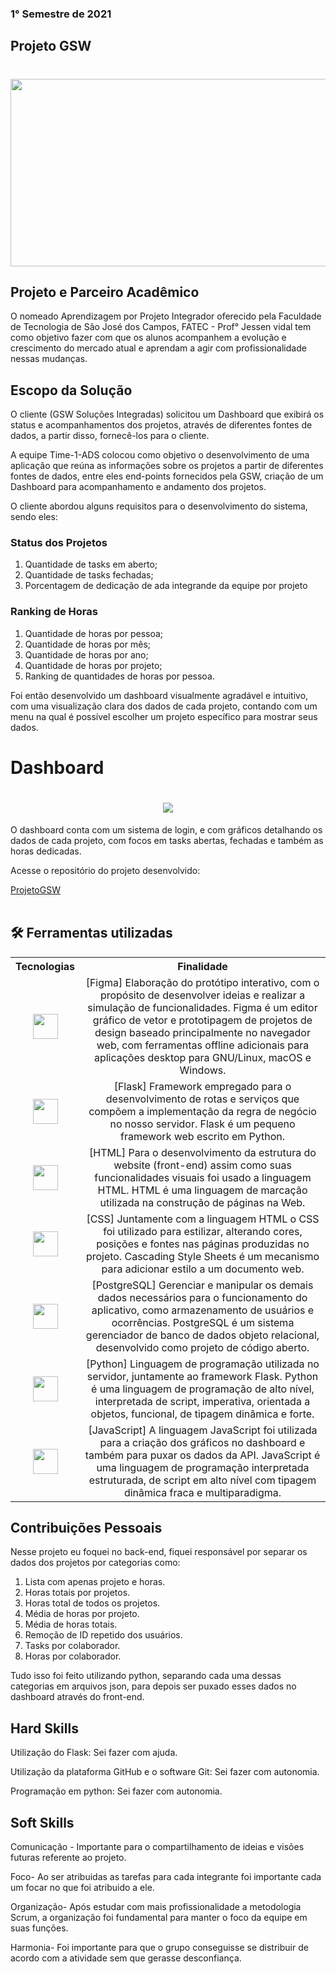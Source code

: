 ### 1° Semestre de 2021

## Projeto GSW

<h1 align="center" ><img src = "https://github.com/elias31072002/teste/blob/main/Imagens/gswdash.PNG" width="800" height="300" /></h1>


## Projeto e Parceiro Acadêmico
O nomeado Aprendizagem por Projeto Integrador oferecido pela Faculdade de Tecnologia de São José dos Campos, FATEC - Prof° Jessen vidal tem como objetivo fazer com que os alunos acompanhem a evolução e crescimento do mercado atual e aprendam a agir com profissionalidade nessas mudanças.

## Escopo da Solução
O cliente (GSW Soluções Integradas) solicitou um Dashboard que exibirá os status e acompanhamentos dos projetos, através de diferentes fontes de dados, a partir disso, fornecê-los para o cliente.

A equipe Time-1-ADS colocou como objetivo o desenvolvimento de uma aplicação que reúna as informações sobre os projetos a partir de diferentes fontes de dados, entre eles end-points fornecidos pela GSW, criação de um Dashboard para acompanhamento e andamento dos projetos.

O cliente abordou alguns requisitos para o desenvolvimento do sistema, sendo eles:

### Status dos Projetos

1. Quantidade de tasks em aberto;
2. Quantidade de tasks fechadas;
3. Porcentagem de dedicação de ada integrande da equipe por projeto

### Ranking de Horas

 1. Quantidade de horas por pessoa;
 2. Quantidade de horas por mês;
 3. Quantidade de horas por ano;
 4. Quantidade de horas por projeto;
 5. Ranking de quantidades de horas por pessoa.


Foi então desenvolvido um dashboard visualmente agradável e intuitivo, com uma visualização clara dos dados de cada projeto, contando com um menu na qual é possível escolher um projeto específico para mostrar seus dados.


# Dashboard
<h1 align="center"> <img src = "https://github.com/Time-1-ADS/ProjetoGSW/blob/sprints/Imagens%20Geral/dashboard4.gif"/></h1>

O dashboard conta com um sistema de login, e com gráficos detalhando os dados de cada projeto, com focos em tasks abertas, fechadas e também as horas dedicadas.

Acesse o repositório do projeto desenvolvido:

[ProjetoGSW](https://github.com/Time-1-ADS/ProjetoGSW)
<br>
<br>


<h2>🛠 Ferramentas utilizadas</h2>
<table>
    <tr>
        <th align="center">Tecnologias</th>
        <th align="center">Finalidade</th>
    </tr>
    <tr>
        <td align="center"><img src="https://cdn.jsdelivr.net/gh/devicons/devicon/icons/figma/figma-original.svg" width="40" height="40"></td>
        <td align="center">[Figma]  Elaboração do protótipo interativo, com o propósito de desenvolver ideias e realizar a simulação de funcionalidades. Figma é um editor gráfico de vetor e prototipagem de projetos de design baseado principalmente no navegador web, com ferramentas offline adicionais para aplicações desktop para GNU/Linux, macOS e Windows.</td>
    </tr>
    <tr>
        <td align="center"><img src="https://cdn.jsdelivr.net/gh/devicons/devicon/icons/flask/flask-original.svg" width="40" height="40"</td>
        <td align="center">[Flask] Framework empregado para o desenvolvimento de rotas e serviços que compõem a implementação da regra de negócio no nosso servidor. Flask é um pequeno framework web escrito em Python.</td>
    </tr>
    <tr>
        <td align="center"><img src="https://icongr.am/devicon/html5-original.svg?size=128&color=currentColor" width="40" height="40"/></td>
        <td align="center">[HTML] Para o desenvolvimento da estrutura do website (front-end) assim como suas funcionalidades visuais foi usado a linguagem HTML. HTML é uma linguagem de marcação utilizada na construção de páginas na Web.</td>
    </tr>
    <tr>
        <td align="center"><img src="https://icongr.am/devicon/css3-original.svg?size=128&color=currentColor" width="40" height="40"/></td>
        <td align="center">[CSS] Juntamente com a linguagem HTML o CSS foi utilizado para estilizar, alterando cores, posições e fontes nas páginas produzidas no projeto. Cascading Style Sheets é um mecanismo para adicionar estilo a um documento web.</td>
    </tr>
    <tr>
        <td align="center"><img src="https://cdn.jsdelivr.net/gh/devicons/devicon/icons/postgresql/postgresql-original.svg" width="40" height="40"/></td>
        <td align="center">[PostgreSQL] Gerenciar e manipular os demais dados necessários para o funcionamento do aplicativo, como armazenamento de usuários e ocorrências. PostgreSQL é um sistema gerenciador de banco de dados objeto relacional, desenvolvido como projeto de código aberto.</td>
    </tr>
    <tr>
        <td align="center"><img src="https://cdn.jsdelivr.net/gh/devicons/devicon/icons/python/python-original.svg" width="40" height="40"/></td>
        <td align="center">[Python] Linguagem de programação utilizada no servidor, juntamente ao framework Flask. Python é uma linguagem de programação de alto nível, interpretada de script, imperativa, orientada a objetos, funcional, de tipagem dinâmica e forte.</td>
    </tr>
    <tr>
        <td align="center"><img src="https://icongr.am/devicon/javascript-original.svg?size=128&color=currentColor" width="40" height="40"/></td>
        <td align="center">[JavaScript] A linguagem JavaScript foi utilizada para a criação dos gráficos no dashboard e também para puxar os dados da API. JavaScript é uma linguagem de programação interpretada estruturada, de script em alto nível com tipagem dinâmica fraca e multiparadigma.</td>
    </tr>
</table>


## Contribuições Pessoais
Nesse projeto eu foquei no back-end, fiquei responsável por separar os dados dos projetos por categorias como:

1. Lista com apenas projeto e horas.
2. Horas totais por projetos.
3. Horas total de todos os projetos.
4. Média de horas por projeto.
5. Média de horas totais.
6. Remoção de ID repetido dos usuários.
7. Tasks por colaborador.
8. Horas por colaborador.

Tudo isso foi feito utilizando python, separando cada uma dessas categorias em arquivos json, para depois ser puxado esses dados no dashboard através do front-end.


## Hard Skills
Utilização do Flask: Sei fazer com ajuda.

Utilização da plataforma GitHub e o software Git: Sei fazer com autonomia.

Programação em python: Sei fazer com autonomia.


## Soft Skills
Comunicação - Importante para o compartilhamento de ideias e visões futuras referente ao projeto.

Foco- Ao ser atribuidas as tarefas para cada integrante foi importante cada um focar no que foi atribuido a ele.

Organização- Após estudar com mais profissionalidade a metodologia Scrum, a organização foi fundamental para manter o foco da equipe em suas funções.

Harmonia- Foi importante para que o grupo conseguisse se distribuir de acordo com a atividade sem que gerasse desconfiança.


















